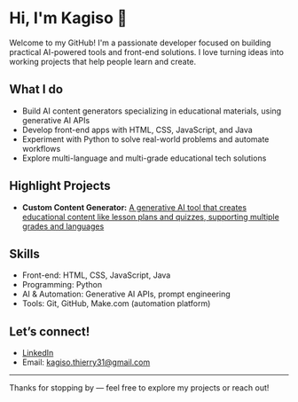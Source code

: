 # Hi, I'm Kagiso 👋

Welcome to my GitHub! I'm a passionate developer focused on building practical AI-powered tools and front-end solutions. I love turning ideas into working projects that help people learn and create.

## What I do

- Build AI content generators specializing in educational materials, using generative AI APIs  
- Develop front-end apps with HTML, CSS, JavaScript, and Java  
- Experiment with Python to solve real-world problems and automate workflows  
- Explore multi-language and multi-grade educational tech solutions  

## Highlight Projects

- **Custom Content Generator:** [A generative AI tool that creates educational content like lesson plans and quizzes, supporting multiple grades and languages](https://photosynthesis-content-generator-4gsqkq4rcxgjrs7sqf54dp.streamlit.app/)  


## Skills

- Front-end: HTML, CSS, JavaScript, Java  
- Programming: Python  
- AI & Automation: Generative AI APIs, prompt engineering  
- Tools: Git, GitHub, Make.com (automation platform)

## Let’s connect!

- [LinkedIn](https://www.linkedin.com/in/kagiso-monene/)
- Email: kagiso.thierry31@gmail.com

---

Thanks for stopping by — feel free to explore my projects or reach out!


